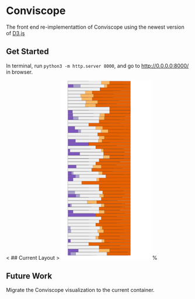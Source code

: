 # Conviscope

The front end re-implementattion of Conviscope using the newest version of [D3.js](https://github.com/d3/d3/releases/tag/v5.16.0)

## Get Started

In terminal, run `python3 -m http.server 8000`, and go to http://0.0.0.0:8000/ in browser.

< ## Current Layout >
<img src="./resources/sentiment_view.png" alt="screenshot of the current progress" width="250" height="whatever">%

## Future Work

Migrate the Conviscope visualization to the current container.
